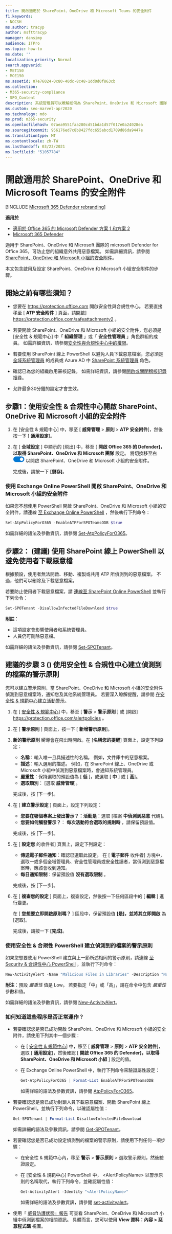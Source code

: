 ```yaml
---
title: 開啟適用於 SharePoint、OneDrive 和 Microsoft Teams 的安全附件
f1.keywords:
- NOCSH
ms.author: tracyp
author: msfttracyp
manager: dansimp
audience: ITPro
ms.topic: how-to
ms.date: ''
localization_priority: Normal
search.appverid:
- MET150
- MOE150
ms.assetid: 07e76024-0c80-40dc-8c48-1dd0d0f863cb
ms.collection:
- M365-security-compliance
- SPO_Content
description: 系統管理員可以瞭解如何為 SharePoint、OneDrive 和 Microsoft 團隊開啟安全附件，包括如何設定偵測到之檔案的警示。
ms.custom: seo-marvel-apr2020
ms.technology: mdo
ms.prod: m365-security
ms.openlocfilehash: 07aea9551faa280cd51bda1d57f017e0a24028ea
ms.sourcegitcommit: 956176ed7c8b8427fdc655abcd1709d86da9447e
ms.translationtype: MT
ms.contentlocale: zh-TW
ms.lasthandoff: 03/23/2021
ms.locfileid: "51057784"
---
```

# <a name="turn-on-safe-attachments-for-sharepoint-onedrive-and-microsoft-teams"></a>開啟適用於 SharePoint、OneDrive 和 Microsoft Teams 的安全附件

[!INCLUDE [Microsoft 365 Defender rebranding](../includes/microsoft-defender-for-office.md)]

**適用於**
- [適用於 Office 365 的 Microsoft Defender 方案 1 和方案 2](defender-for-office-365.md)
- [Microsoft 365 Defender](../defender/microsoft-365-defender.md)

適用于 SharePoint、OneDrive 和 Microsoft 團隊的 microsoft Defender for Office 365，可防止您的組織意外共用惡意檔案。 如需詳細資訊，請參閱 [SharePoint、OneDrive 和 Microsoft 小組的安全附件](mdo-for-spo-odb-and-teams.md)。

本文包含啟用及設定 SharePoint、OneDrive 和 Microsoft 小組安全附件的步驟。

## <a name="what-do-you-need-to-know-before-you-begin"></a>開始之前有哪些須知？

- 您要在 <https://protection.office.com> 開啟安全性與合規性中心。 若要直接移至 [ **ATP 安全附件** ] 頁面，請開啟] <https://protection.office.com/safeattachmentv2> 。

- 若要開啟 SharePoint、OneDrive 和 Microsoft 小組的安全附件，您必須是 [安全性 & 規範中心] 中「 **組織管理** 」或「 **安全性管理員** 」角色群組的成員。 如需詳細資訊，請參閱[安全性與合規性中心中的權限](permissions-in-the-security-and-compliance-center.md)。

- 若要使用 SharePoint 線上 PowerShell 以避免人員下載惡意檔案，您必須是 [全域系統管理員](/azure/active-directory/users-groups-roles/directory-assign-admin-roles#global-administrator--company-administrator) 的成員或 Azure AD 中 [SharePoint 系統管理員](/azure/active-directory/users-groups-roles/directory-assign-admin-roles#sharepoint-administrator) 角色。

- 確認已為您的組織啟用審核記錄。 如需詳細資訊，請參閱[開啟或關閉稽核記錄搜尋](../../compliance/turn-audit-log-search-on-or-off.md)。

- 允許最多30分鐘的設定才會生效。

## <a name="step-1-use-the-security--compliance-center-to-turn-on-safe-attachments-for-sharepoint-onedrive-and-microsoft-teams"></a>步驟1：使用安全性 & 合規性中心開啟 SharePoint、OneDrive 和 Microsoft 小組的安全附件

1. 在 [安全性 & 規範中心] 中，移至 [ **威脅管理** \> **原則** \> **ATP 安全附件**]，然後按一下 [ **通用設定**]。

2. 在 [ **全域設定** ] 中顯示的 [飛出] 中，移至 [ **開啟 Office 365 的 Defender]，以取得 SharePoint、OneDrive 和 Microsoft 團隊** 設定。 將切換移至右 ![ 開啟開啟 ](../../media/scc-toggle-on.png) 以開啟 SharePoint、OneDrive 和 Microsoft 小組的安全附件。

   完成後，請按一下 **[儲存]**。

### <a name="use-exchange-online-powershell-to-turn-on-safe-attachments-for-sharepoint-onedrive-and-microsoft-teams"></a>使用 Exchange Online PowerShell 開啟 SharePoint、OneDrive 和 Microsoft 小組的安全附件

如果您不想使用 PowerShell 開啟 SharePoint、OneDrive 和 Microsoft 小組的安全附件，請連線 [至 Exchange Online PowerShell](/powershell/exchange/connect-to-exchange-online-powershell) ，然後執行下列命令：

```powershell
Set-AtpPolicyForO365 -EnableATPForSPOTeamsODB $true
```

如需詳細的語法及參數資訊，請參閱 [Set-AtpPolicyForO365](/powershell/module/exchange/set-atppolicyforo365)。

## <a name="step-2-recommended-use-sharepoint-online-powershell-to-prevent-users-from-downloading-malicious-files"></a>步驟2： (建議) 使用 SharePoint 線上 PowerShell 以避免使用者下載惡意檔

根據預設，使用者無法開啟、移動、複製或共用 ATP 所偵測到的惡意檔案。 不過，他們可以刪除及下載惡意檔案。

若要防止使用者下載惡意檔案，請 [連線至 SharePoint Online PowerShell](/powershell/sharepoint/sharepoint-online/connect-sharepoint-online) 並執行下列命令：

```powershell
Set-SPOTenant -DisallowInfectedFileDownload $true
```

**附註**：

- 這項設定會影響使用者和系統管理員。
- 人員仍可刪除惡意檔。

如需詳細的語法及參數資訊，請參閱 [Set-SPOTenant](/powershell/module/sharepoint-online/Set-SPOTenant)。

## <a name="step-3-recommended-use-the-security--compliance-center-to-create-an-alert-policy-for-detected-files"></a>建議的步驟 3 () 使用安全性 & 合規性中心建立偵測到的檔案的警示原則

您可以建立警示原則，當 SharePoint、OneDrive 和 Microsoft 小組的安全附件偵測到惡意檔案時，通知您及其他系統管理員。 若要深入瞭解提醒，請參閱 [在安全性 & 規範中心建立活動警示](../../compliance/create-activity-alerts.md)。

1. 在 [ [安全性 & 規範中心](https://protection.office.com)] 中，移至 [ **警示** \> **警示原則** ] 或 [開啟] <https://protection.office.com/alertpolicies> 。

2. 在 [ **警示原則** ] 頁面上，按一下 [ **新增警示原則**]。

3. **新的警示原則** 嚮導會在飛出時開啟。在 [**名稱您的提醒**] 頁面上，設定下列設定：

   - **名稱**：輸入唯一且具描述性的名稱。 例如，文件庫中的惡意檔案。
   - **描述**：輸入選用的描述。 例如，在 SharePoint 線上、OneDrive 或 Microsoft 小組中偵測到惡意檔案時，會通知系統管理員。
   - **嚴重性**：保持選取的預設值為 [ **低** ]，或選取 [ **中** ] 或 [ **高**]。
   - **選取類別**： [選取 **威脅管理**]。

   完成後，按 [下一步]。

4. 在 [ **建立警示設定** ] 頁面上，設定下列設定：

   - **您要在哪個專案上發出警示？：活動是**：選取 [檔案 **中偵測到惡意** 代碼]。
   - **您要如何觸發警示？**： **每次活動符合選取的規則時** ，請保留預設值。

   完成後，按 [下一步]。

5. 在 [ **設定您** 的收件者] 頁面上，設定下列設定：

   - **傳送電子郵件通知**：確認已選取此設定。 在 [ **電子郵件** 收件者] 方塊中，選取一或多個全域管理員、安全性管理員或安全性讀者，當偵測到惡意檔案時，應該會收到通知。
   - **每日通知限制**：保留預設值 **沒有選取限制** 。

   完成後，按 [下一步]。

6. 在 [ **複查您的設定** ] 頁面上，複查設定，然後按一下任何區段中的 [ **編輯** ] 進行變更。

   在 [ **您想要立即開啟原則嗎？** ] 區段中，保留預設值 **[是]，並將其立即開啟** 為 [選取]。

   完成後，請按一下 **[完成]**。

### <a name="use-security--compliance-powershell-to-create-an-alert-policy-for-detected-files"></a>使用安全性 & 合規性 PowerShell 建立偵測到的檔案的警示原則

如果您想要使用 PowerShell 建立與上一節所述相同的警示原則，請連線 [至 Security & 合規性中心 PowerShell](/powershell/exchange/connect-to-scc-powershell) ，並執行下列命令：

```powershell
New-ActivityAlert -Name "Malicious Files in Libraries" -Description "Notifies admins when malicious files are detected in SharePoint Online, OneDrive, or Microsoft Teams" -Category ThreatManagement -Operation FileMalwareDetected -NotifyUser "admin1@contoso.com","admin2@contoso.com"
```

**附注**：預設 _嚴重性_ 值是 Low。 若要指定「中」或「高」，請在命令中包含 _嚴重性_ 參數和值。

如需詳細的語法及參數資訊，請參閱 [New-ActivityAlert](/powershell/module/exchange/new-activityalert)。

### <a name="how-do-you-know-these-procedures-worked"></a>如何知道這些程序是否正常運作？

- 若要確認您是否已成功開啟 SharePoint、OneDrive 和 Microsoft 小組的安全附件，請使用下列其中一個步驟：

  - 在 [ [安全性 & 規範中心](https://protection.office.com)] 中，移至 [ **威脅管理** \> **原則** \> **ATP 安全附件**]，選取 [ **通用設定**]，然後確認 [ **開啟 Office 365 的 Defender]，以取得 SharePoint、OneDrive 和 Microsoft 小組** ] 設定的值。

  - 在 Exchange Online PowerShell 中，執行下列命令來驗證屬性設定：

    ```powershell
    Get-AtpPolicyForO365 | Format-List EnableATPForSPOTeamsODB
    ```

    如需詳細的語法及參數資訊，請參閱 [AtpPolicyForO365](/powershell/module/exchange/get-atppolicyforo365)。

- 若要確認您是否已成功封鎖人員下載惡意檔案、開啟 SharePoint 線上 PowerShell，並執行下列命令，以確認屬性值：

  ```powershell
  Get-SPOTenant | Format-List DisallowInfectedFileDownload
  ```

  如需詳細的語法及參數資訊，請參閱 [Get-SPOTenant](/powershell/module/sharepoint-online/Set-SPOTenant)。

- 若要確認您是否已成功設定偵測到的檔案的警示原則，請使用下列任何一項步驟：

  - 在安全性 & 規範中心內，移至 **警示** \> **警示原則** \> 選取警示原則，然後驗證設定。

  - 在 [安全性 & 規範中心] PowerShell 中， \<AlertPolicyName\> 以警示原則的名稱取代，執行下列命令，並確認屬性值：

    ```powershell
    Get-ActivityAlert -Identity "<AlertPolicyName>"
    ```

    如需詳細的語法及參數資訊，請參閱 [set-activityalert](/powershell/module/exchange/get-activityalert)。

- 使用「 [威脅防護狀態」報告](view-email-security-reports.md#threat-protection-status-report) 可查看 SharePoint、OneDrive 和 Microsoft 小組中偵測到檔案的相關資訊。 具體而言，您可以使用 **View 資料：內容 \> 惡意程式碼** 視圖。